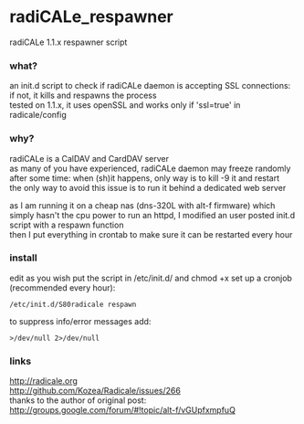 # radiCALe_respawner
radiCALe 1.1.x respawner script 

### what?
an init.d script to check if radiCALe daemon is accepting SSL connections: if not, it kills and respawns the process  
tested on 1.1.x, it uses openSSL and works only if 'ssl=true' in radicale/config

### why?
radiCALe is a CalDAV and CardDAV server  
as many of you have experienced, radiCALe daemon may freeze randomly after some time: when (sh)it happens, only way is to kill -9 it and restart  
the only way to avoid this issue is to run it behind a dedicated web server  

as I am running it on a cheap nas (dns-320L with alt-f firmware) which simply hasn't the cpu power to run an httpd, I modified an user posted init.d script with a respawn function  
then I put everything in crontab to make sure it can be restarted every hour  

### install
edit as you wish 
put the script in /etc/init.d/ and chmod +x
set up a cronjob (recommended every hour): 
```
/etc/init.d/S80radicale respawn
```
to suppress info/error messages add:
```
>/dev/null 2>/dev/null
```

### links
http://radicale.org  
http://github.com/Kozea/Radicale/issues/266  
thanks to the author of original post:
http://groups.google.com/forum/#!topic/alt-f/vGUpfxmpfuQ  
